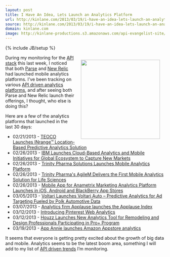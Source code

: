 ```yaml
---
layout: post
title: I Have An Idea, Lets Launch an Analytics Platform
url: http://kinlane.com/2013/03/19/i-have-an-idea-lets-launch-an-analytics-platform/
source: http://kinlane.com/2013/03/19/i-have-an-idea-lets-launch-an-analytics-platform/
domain: kinlane.com
image: http://kinlane-productions.s3.amazonaws.com/api-evangelist-site/blog/analytics-trend.jpg
---
```

{% include JB/setup %}<p><!DOCTYPE html PUBLIC "-//W3C//DTD XHTML 1.0 Transitional//EN"
    "http://www.w3.org/TR/xhtml1/DTD/xhtml1-transitional.dtd">
<html xmlns="http://www.w3.org/1999/xhtml">
  <head>
    <title></title>
  </head>
  <body>
    <p>
      <img style="padding: 15px;" src="https://s3.amazonaws.com/kinlane-productions/analytics-trend.jpg" alt="" width="250" align="right" />
    </p>
    <p>
      During my monitoring for the <a href="http://theapistack.com">API stack</a> this last week, I noticed that both <a href=
      "http://blog.parse.com/2013/03/18/introducing-push-analytics-improved-insight-into-push-campaigns/" target="_blank">Parse</a> and <a href="http://newrelic.com/mobile-monitoring" target=
      "_blank">New Relic</a> had launched mobile analytics platforms. I’ve been tracking on various <a href=
      "http://apievangelist.com/2013/03/04/next-generation-of-api-driven-analytics-and-visualizations/">API driven analytics platforms</a>, and after seeing both Parse and New Relic launch their
      offerings, I thought, who else is doing this?
    </p>
    <p>
      Here are a few of the analytics platforms that launched in the last 30 days:
    </p>
    <ul class="mainlist">
      <li>02/21/2013 - <a href="http://www.teoco.com/press-release/teoco-launches-inrange-location-based-predictive-analytics-solution">TEOCO Launches INrange™ Location-Based Predictive Analytics
      Solution</a>
      </li>
      <li>02/26/2013 - <a href="http://www-03.ibm.com/press/us/en/pressrelease/40435.wss" target="_blank">IBM Launches Cloud-Based Analytics and Mobile Initiatives for Global Ecosystem to Capture New
      Markets</a>
      </li>
      <li>02/26/2013 - <a href="http://venturefizz.com/blog/trinity-pharma-solutions-launches-mobile-analytics-platform" target="_blank">Trinity Pharma Solutions Launches Mobile Analytics
      Platform</a>
      </li>
      <li>02/26/2013 - <a href="http://finance.yahoo.com/news/trinity-pharmas-agilem-delivers-first-141300042.html" target="_blank">Trinity Pharma's AgileM Delivers the First Mobile Analytics
      Solution for Life Sciences</a>
      </li>
      <li>02/26/2013 - <a href="http://sdtechscene.org/press-release/mobile-app-for-anametrix-marketing-analytics-platform-launches-in-ios-android-and-blackberry-app-stores/" target="_blank">Mobile
      App for Anametrix Marketing Analytics Platform Launches in iOS, Android and BlackBerry App Stores</a>
      </li>
      <li>03/05/2013 - <a href="http://www.voltari.com/news/voltari-launches-voltari-auto-%E2%80%93-predictive-analytics-ad-targeting-fueled-polk-automotive-data" target="_blank">Voltari Launches
      Voltari Auto – Predictive Analytics for Ad Targeting Fueled by Polk Automotive Data</a>
      </li>
      <li>03/07/2013 - <a href="http://www.tuaw.com/2013/03/07/analytics-firm-applause-launches-the-applause-index/" target="_blank">Analytics firm Applause launches the Applause Index</a>
      </li>
      <li>03/12/2013 - <a href="http://blog.pinterest.com/post/45179268152/introducing-pinterest-web-analytics" target="_blank">Introducing Pinterest Web Analytics</a>
      </li>
      <li>03/12/2013 - <a href="http://www.businesswire.com/news/home/20130312005456/en/Houzz-Launches-Analytics-Tool-Remodeling-Design-Professionals" target="_blank">Houzz Launches New Analytics
      Tool for Remodeling and Design Professionals Participating in Pro+ Program</a>
      </li>
      <li>03/19/2013 - <a href="http://venturebeat.com/2013/03/19/app-annie-launches-amazon-appstore-analytics-amazon-is-all-about-fun-google-is-all-about-utilities/" target="_blank">App Annie
      launches Amazon Appstore analytics</a>
      </li>
    </ul>
    <p>
      It seems that everyone is getting pretty excited about the growth of big data and mobile. Analytics seems to be the latest boom area, something I will add to my list of <a title=
      "api driven trends" href="http://apievangelist.com/trends/">API driven trends</a> I’m monitoring.
    </p>
  </body>
</html></p>
